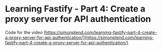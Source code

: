 # Learning Fastify - Part 4: Create a proxy server for API authentication

Code for the video
[https://simonplend.com/learning-fastify-part-4-create-a-proxy-server-for-api-authentication/](https://simonplend.com/learning-fastify-part-4-create-a-proxy-server-for-api-authentication/)
